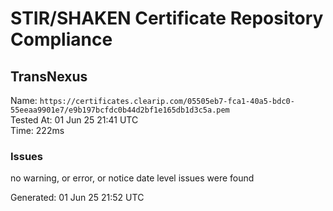 # STIR/SHAKEN Certificate Repository Compliance

## TransNexus

Name: `https://certificates.clearip.com/05505eb7-fca1-40a5-bdc0-55eeaa9901e7/e9b197bcfdc0b44d2bf1e165db1d3c5a.pem`\
Tested At: 01 Jun 25 21:41 UTC\
Time: 222ms

### Issues

no warning, or error, or notice date level issues were found

Generated: 01 Jun 25 21:52 UTC